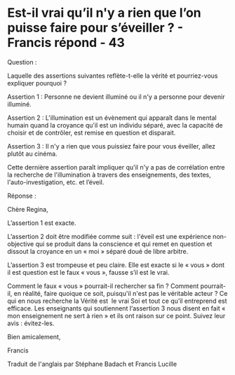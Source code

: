 # Est-il vrai qu’il n'y a rien que l’on puisse faire pour s’éveiller ? - Francis répond - 43

Question :  

Laquelle des assertions suivantes reflète-t-elle la vérité et pourriez-vous expliquer pourquoi ?  

Assertion 1 : Personne ne devient illuminé ou il n'y a personne pour devenir illuminé.  

Assertion 2 : L'illumination est un évènement qui apparaît dans le mental humain quand la croyance qu'il est un individu séparé, avec la capacité de choisir et de contrôler, est remise en question et disparait.  

Assertion 3 : Il n'y a rien que vous puissiez faire pour vous éveiller, allez plutôt au cinéma.  

Cette dernière assertion paraît impliquer qu'il n'y a pas de corrélation entre la recherche de l'illumination à travers des enseignements, des textes, l'auto-investigation, etc. et l’éveil.   

Réponse :  

Chère Regina,  

L’assertion 1 est exacte.  

L’assertion 2 doit être modifiée comme suit : l'éveil est une expérience non-objective qui se produit dans la conscience et qui remet en question et dissout la croyance en un « moi » séparé doué de libre arbitre.  

L’assertion 3 est trompeuse et peu claire. Elle est exacte si le « vous » dont il est question est le faux « vous », fausse s’il est le vrai.  

Comment le faux « vous » pourrait-il rechercher sa fin ? Comment pourrait-il, en réalité, faire quoique ce soit, puisqu'il n'est pas le véritable acteur ? Ce qui en nous recherche la Vérité est  le vrai Soi et tout ce qu’il entreprend est efficace. Les enseignants qui soutiennent l‘assertion 3 nous disent en fait « mon enseignement ne sert à rien » et ils ont raison sur ce point. Suivez leur avis : évitez-les.  

Bien amicalement,  

Francis  

Traduit de l'anglais par Stéphane Badach et Francis Lucille  

